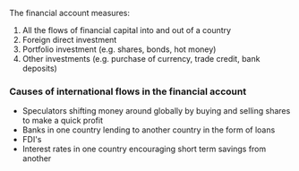 The financial account measures:
1. All the flows of financial capital into and out of a country
2. Foreign direct investment
3. Portfolio investment (e.g. shares, bonds, hot money)
4. Other investments (e.g. purchase of currency, trade credit, bank deposits)

### Causes of international flows in the financial account
- Speculators shifting money around globally by buying and selling shares to make a quick profit
- Banks in one country lending to another country in the form of loans
- FDI's
- Interest rates in one country encouraging short term savings from another